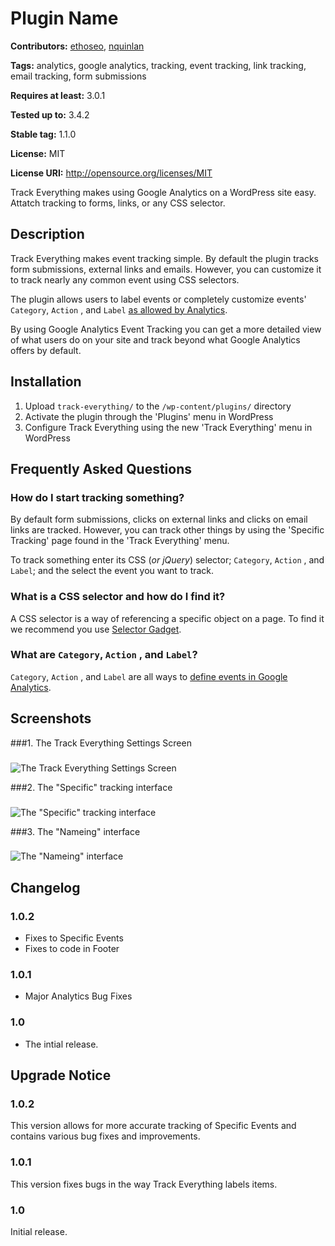 # Plugin Name #
**Contributors:** [ethoseo](http://profiles.wordpress.org/ethoseo), [nquinlan](http://profiles.wordpress.org/nquinlan)
  
**Tags:** analytics, google analytics, tracking, event tracking, link tracking, email tracking, form submissions
  
**Requires at least:** 3.0.1
  
**Tested up to:** 3.4.2
  
**Stable tag:** 1.1.0
  
**License:** MIT
  
**License URI:** http://opensource.org/licenses/MIT
  

Track Everything makes using Google Analytics on a WordPress site easy. Attatch tracking to forms, links, or any CSS selector.

## Description ##

Track Everything makes event tracking simple. By default the plugin tracks form submissions, external links and emails. However, you can customize it to track nearly any common event using CSS selectors.

The plugin allows users to label events or completely customize events' `Category`, `Action` , and `Label` [as allowed by Analytics](https://developers.google.com/analytics/devguides/collection/gajs/eventTrackerGuide#Anatomy).

By using Google Analytics Event Tracking you can get a more detailed view of what users do on your site and track beyond what Google Analytics offers by default.

## Installation ##

1. Upload `track-everything/` to the `/wp-content/plugins/` directory
1. Activate the plugin through the 'Plugins' menu in WordPress
1. Configure Track Everything using the new 'Track Everything' menu in WordPress

## Frequently Asked Questions ##

### How do I start tracking something? ###

By default form submissions, clicks on external links and clicks on email links are tracked. However, you can track other things by using the 'Specific Tracking' page found in the 'Track Everything' menu.

To track something enter its CSS (_or jQuery_) selector; `Category`, `Action` , and `Label`; and the select the event you want to track.

### What is a CSS selector and how do I find it?  ###
A CSS selector is a way of referencing a specific object on a page. To find it we recommend you use [Selector Gadget](http://www.selectorgadget.com/).

### What are `Category`, `Action` , and `Label`?  ###
`Category`, `Action` , and `Label` are all ways to [define events in Google Analytics](https://developers.google.com/analytics/devguides/collection/gajs/eventTrackerGuide#Anatomy). 


## Screenshots ##

###1. The Track Everything Settings Screen
###
![The Track Everything Settings Screen
](http://s-plugins.wordpress.org/track-everything/assets/screenshot-1.png?rev=625290)

###2. The "Specific" tracking interface
###
![The "Specific" tracking interface
](http://s-plugins.wordpress.org/track-everything/assets/screenshot-2.png?rev=625290)

###3. The "Nameing" interface
###
![The "Nameing" interface
](http://s-plugins.wordpress.org/track-everything/assets/screenshot-3.png?rev=625290)


## Changelog ##

### 1.0.2 ###
* Fixes to Specific Events
* Fixes to code in Footer

### 1.0.1 ###
* Major Analytics Bug Fixes 

### 1.0 ###
* The intial release.

## Upgrade Notice ##

### 1.0.2 ###
This version allows for more accurate tracking of Specific Events and contains various bug fixes and improvements.

### 1.0.1 ###
This version fixes bugs in the way Track Everything labels items.

### 1.0 ###
Initial release.
